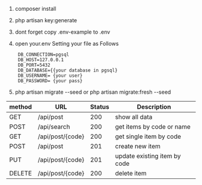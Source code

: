 1. composer install
2. php artisan key:generate
3. dont forget copy .env-example to .env
4. open your.env 
    Setting your file as Follows
    
        DB_CONNECTION=pgsql
        DB_HOST=127.0.0.1
        DB_PORT=5432
        DB_DATABASE={{your database in pgsql}
        DB_USERNAME= {your user}
        DB_PASSWORD= {your pass}
        
5. php artisan migrate --seed or php artisan migrate:fresh --seed


 method | URL | Status | Description
--- | --- | --- | --- 
 GET   | /api/post     | 200    | show all data
 POST  | /api/search   | 200    | get items by code or name
 GET   | /api/post/{code}| 200  | get single item by code
 POST  | /api/post     |201     | create new item 
 PUT   | /api/post/{code}|201   | update existing item by code
 DELETE| /api/post/{code}|200   | delete item
